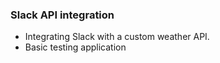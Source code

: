 ### Slack API integration
- Integrating Slack with a custom weather API.
- Basic testing application